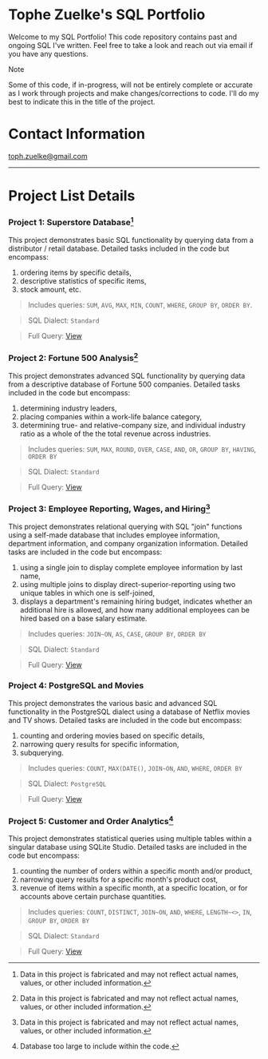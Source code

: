 # Tophe Zuelke's SQL Portfolio
Welcome to my SQL Portfolio! This code repository contains past and ongoing SQL I've written. Feel free to take a look and reach out via email if you have any questions.

> [!NOTE] 
> Some of this code, if in-progress, will not be entirely complete or accurate as I work through projects and make changes/corrections to code. I'll do my best to indicate this in the title of the project.

# Contact Information
toph.zuelke@gmail.com

---
# Project List Details
### Project 1: Superstore Database[^1]
This project demonstrates basic SQL functionality by querying data from a distributor / retail database. Detailed tasks included in the code but encompass: 
1. ordering items by specific details,
2. descriptive statistics of specific items,
3. stock amount, etc.
> Includes queries:  `SUM`, `AVG`, `MAX`, `MIN`, `COUNT`, `WHERE`, `GROUP BY`, `ORDER BY`.

> SQL Dialect: `Standard`

> Full Query: [View](https://github.com/TophZ2155/SQL/blob/main/Project%201%3A%20Superstore%20Database)

### Project 2: Fortune 500 Analysis[^1]
This project demonstrates advanced SQL functionality by querying data from a descriptive database of Fortune 500 companies. Detailed tasks included in the code but encompass:
1. determining industry leaders,
2. placing companies within a work-life balance category,
3. determining true- and relative-company size, and individual industry ratio as a whole of the the total revenue across industries.
> Includes queries: `SUM`, `MAX`, `ROUND`, `OVER`, `CASE`, `AND`, `OR`, `GROUP BY`, `HAVING`, `ORDER BY`

> SQL Dialect: `Standard`

> Full Query: [View](https://github.com/TophZ2155/SQL/blob/main/Project%202%3A%20Fortune%20500%20Analysis)

### Project 3: Employee Reporting, Wages, and Hiring[^1]
This project demonstrates relational querying with SQL "join" functions using a self-made database that includes employee information, department information, and company organization information. Detailed tasks are included in the code but encompass:
1. using a single join to display complete employee information by last name,
2. using multiple joins to display direct-superior-reporting using two unique tables in which one is self-joined,
3. displays a department's remaining hiring budget, indicates whether an additional hire is allowed, and how many additional employees can be hired based on a base salary estimate.
> Includes queries: `JOIN~ON`, `AS`, `CASE`, `GROUP BY`, `ORDER BY`

> SQL Dialect: `Standard`

> Full Query: [View](https://github.com/TophZ2155/SQL/blob/main/Project%203%3A%20Employee%20Reporting%2C%20Wages%2C%20and%20Hiring)

### Project 4: PostgreSQL and Movies
This project demonstrates the various basic and advanced SQL functionality in the PostgreSQL dialect using a database of Netflix movies and TV shows. Detailed tasks are included in the code but encompass:
1.  counting and ordering movies based on specific details,
2.  narrowing query results for specific information,
3.  subquerying.
> Includes queries: `COUNT`, `MAX(DATE()`, `JOIN~ON`, `AND`, `WHERE`, `ORDER BY`

> SQL Dialect: `PostgreSQL`

> Full Query: [View](https://github.com/TophZ2155/SQL/blob/main/Project%204%3A%20PostgreSQL%20and%20Movies)

### Project 5: Customer and Order Analytics[^2]
This project demonstrates statistical queries using multiple tables within a singular database using SQLite Studio. Detailed tasks are included in the code but encompass:
1.  counting the number of orders within a specific month and/or product,
2.  narrowing query results for a specific month's product cost,
3.  revenue of items within a specific month, at a specific location, or for accounts above certain purchase quantities.
> Includes queries: `COUNT`, `DISTINCT`, `JOIN~ON`, `AND`, `WHERE`, `LENGTH~<>`, `IN`, `GROUP BY`, `ORDER BY`

> SQL Dialect: `Standard`

> Full Query: [View](https://github.com/TophZ2155/SQL/blob/main/Project%205%3A%20Customer%20and%20Order%20Analytics)

[^1]: Data in this project is fabricated and may not reflect actual names, values, or other included information.
[^2]: Database too large to include within the code. 
